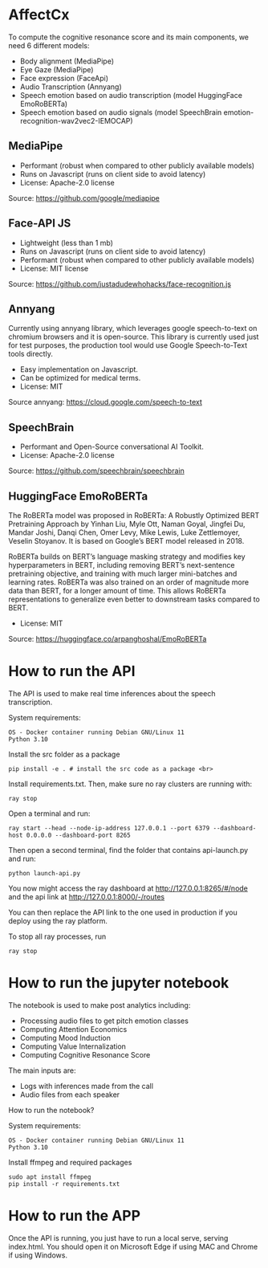 AffectCx
==============================

To compute the cognitive resonance score and its main components, we need 6 different models: 

* Body alignment (MediaPipe)
* Eye Gaze (MediaPipe)
* Face expression (FaceApi)
* Audio Transcription (Annyang)
* Speech emotion based on audio transcription (model HuggingFace EmoRoBERTa)
* Speech emotion based on audio signals (model SpeechBrain emotion-recognition-wav2vec2-IEMOCAP)

## MediaPipe

* Performant (robust when compared to other publicly available models)
* Runs on Javascript (runs on client side to avoid latency)
* License: Apache-2.0 license

Source: https://github.com/google/mediapipe

## Face-API JS

* Lightweight (less than 1 mb)
* Runs on Javascript (runs on client side to avoid latency)
* Performant (robust when compared to other publicly available models)
* License: MIT license

Source: https://github.com/justadudewhohacks/face-recognition.js

## Annyang

Currently using annyang library, which leverages google speech-to-text on chromium browsers and it is open-source. 
This library is currently used just for test purposes, the production tool would use Google Speech-to-Text tools directly.

* Easy implementation on Javascript.
* Can be optimized for medical terms.
* License: MIT

Source annyang: https://cloud.google.com/speech-to-text

## SpeechBrain

* Performant and Open-Source conversational AI Toolkit.
* License: Apache-2.0 license

Source: https://github.com/speechbrain/speechbrain

## HuggingFace EmoRoBERTa

The RoBERTa model was proposed in RoBERTa: A Robustly Optimized BERT Pretraining Approach by Yinhan Liu, Myle Ott, Naman Goyal, Jingfei Du, Mandar Joshi, Danqi Chen, Omer Levy, Mike Lewis, Luke Zettlemoyer, Veselin Stoyanov. It is based on Google’s BERT model released in 2018.

RoBERTa builds on BERT’s language masking strategy and modifies key hyperparameters in BERT, including removing BERT’s next-sentence pretraining objective, and training with much larger mini-batches and learning rates. RoBERTa was also trained on an order of magnitude more data than BERT, for a longer amount of time. This allows RoBERTa representations to generalize even better to downstream tasks compared to BERT.

* License: MIT

Source: https://huggingface.co/arpanghoshal/EmoRoBERTa

# How to run the API 

The API is used to make real time inferences about the speech transcription. 

System requirements:

```
OS - Docker container running Debian GNU/Linux 11
Python 3.10
```

Install the src folder as a package

```
pip install -e . # install the src code as a package <br> 
```

Install requirements.txt. Then, make sure no ray clusters are running with:

```
ray stop
```

Open a terminal and run:

```
ray start --head --node-ip-address 127.0.0.1 --port 6379 --dashboard-host 0.0.0.0 --dashboard-port 8265
```

Then open a second terminal, find the folder that contains api-launch.py and run:

```
python launch-api.py
```

You now might access the ray dashboard at http://127.0.0.1:8265/#/node and the api link at http://127.0.0.1:8000/-/routes

You can then replace the API link to the one used in production if you deploy using the ray platform.

To stop all ray processes, run 

```
ray stop
```

# How to run the jupyter notebook

The notebook is used to make post analytics including:

* Processing audio files to get pitch emotion classes
* Computing Attention Economics
* Computing Mood Induction
* Computing Value Internalization
* Computing Cognitive Resonance Score

The main inputs are: 

* Logs with inferences made from the call
* Audio files from each speaker

How to run the notebook? 

System requirements:

```
OS - Docker container running Debian GNU/Linux 11
Python 3.10
```

Install ffmpeg and required packages

```
sudo apt install ffmpeg
pip install -r requirements.txt
```

# How to run the APP

Once the API is running, you just have to run a local serve, serving index.html. You should open it on Microsoft Edge if using MAC and Chrome if using Windows.